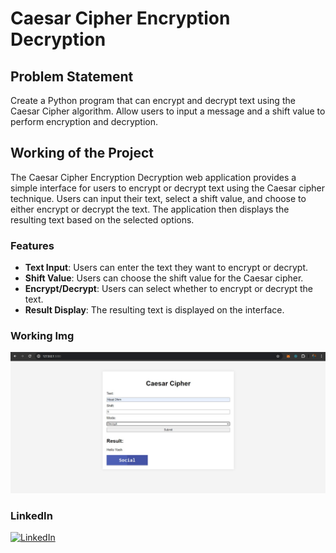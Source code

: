 # Caesar Cipher Encryption Decryption

## Problem Statement

Create a Python program that can encrypt and decrypt text using the Caesar Cipher algorithm. Allow users to input a message and a shift value to perform encryption and decryption.

## Working of the Project

The Caesar Cipher Encryption Decryption web application provides a simple interface for users to encrypt or decrypt text using the Caesar cipher technique. Users can input their text, select a shift value, and choose to either encrypt or decrypt the text. The application then displays the resulting text based on the selected options.

### Features
- **Text Input**: Users can enter the text they want to encrypt or decrypt.
- **Shift Value**: Users can choose the shift value for the Caesar cipher.
- **Encrypt/Decrypt**: Users can select whether to encrypt or decrypt the text.
- **Result Display**: The resulting text is displayed on the interface.

### Working Img

![Caesar Cipher Encryption Decryption](images/caesar_cipher_screenshot.jpeg)

### LinkedIn

[![LinkedIn](https://upload.wikimedia.org/wikipedia/commons/c/ca/LinkedIn_logo_initials.png)](https://linkedin.com/in/yash-borkar-048094225)
